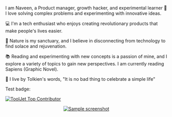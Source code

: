 I am Naveen, a Product manager, growth hacker, and experimental learner
💜 I love solving complex problems and experimenting with innovative ideas.

💻 I'm a tech enthusiast who enjoys creating revolutionary products that make people's lives easier.

🌱 Nature is my sanctuary, and I believe in disconnecting from technology to find solace and rejuvenation.

📚 Reading and experimenting with new concepts is a passion of mine, and I explore a variety of topics to gain new perspectives. I am currently reading Sapiens (Graphic Novel).

🌟 I live by Tolkien's words, "It is no bad thing to celebrate a simple life"

Test badge:

[![ToolJet Top Contributor](https://img.shields.io/badge/ToolJet%20Top%20Contributor-3E63DD?style=flat&link=https://www.tooljet.com/)](https://www.tooljet.com/)

<div align="center">

[![Sample screenshot](https://assets-global.website-files.com/6266634263b9179f76b2236e/642ea2f14ccdf8b44f4454dd_ToolJet%20logo.svg)](https://www.tooljet.com/)

</div>

